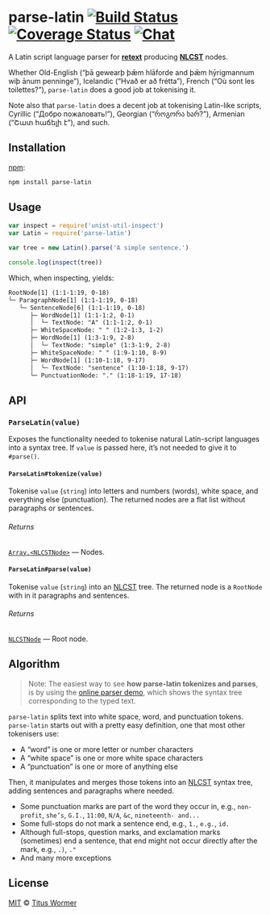 # parse-latin [![Build Status][travis-badge]][travis] [![Coverage Status][codecov-badge]][codecov] [![Chat][chat-badge]][chat]

A Latin script language parser for [**retext**][retext] producing
[**NLCST**][nlcst] nodes.

Whether Old-English (“þā gewearþ þǣm hlāforde and þǣm hȳrigmannum wiþ
ānum penninge”), Icelandic (“Hvað er að frétta”), French (“Où sont
les toilettes?”), `parse-latin` does a good job at tokenising it.

Note also that `parse-latin` does a decent job at tokenising
Latin-like scripts, Cyrillic (“Добро пожаловать!”), Georgian (“როგორა
ხარ?”), Armenian (“Շատ հաճելի է”), and such.

## Installation

[npm][]:

```bash
npm install parse-latin
```

## Usage

```javascript
var inspect = require('unist-util-inspect')
var Latin = require('parse-latin')

var tree = new Latin().parse('A simple sentence.')

console.log(inspect(tree))
```

Which, when inspecting, yields:

```txt
RootNode[1] (1:1-1:19, 0-18)
└─ ParagraphNode[1] (1:1-1:19, 0-18)
   └─ SentenceNode[6] (1:1-1:19, 0-18)
      ├─ WordNode[1] (1:1-1:2, 0-1)
      │  └─ TextNode: "A" (1:1-1:2, 0-1)
      ├─ WhiteSpaceNode: " " (1:2-1:3, 1-2)
      ├─ WordNode[1] (1:3-1:9, 2-8)
      │  └─ TextNode: "simple" (1:3-1:9, 2-8)
      ├─ WhiteSpaceNode: " " (1:9-1:10, 8-9)
      ├─ WordNode[1] (1:10-1:18, 9-17)
      │  └─ TextNode: "sentence" (1:10-1:18, 9-17)
      └─ PunctuationNode: "." (1:18-1:19, 17-18)
```

## API

### `ParseLatin(value)`

Exposes the functionality needed to tokenise natural Latin-script
languages into a syntax tree.
If `value` is passed here, it’s not needed to give it to `#parse()`.

#### `ParseLatin#tokenize(value)`

Tokenise `value` (`string`) into letters and numbers (words), white space, and
everything else (punctuation).  The returned nodes are a flat list without
paragraphs or sentences.

###### Returns

[`Array.<NLCSTNode>`][nlcst] — Nodes.

#### `ParseLatin#parse(value)`

Tokenise `value` (`string`) into an [NLCST][nlcst] tree.  The returned node is
a `RootNode` with in it paragraphs and sentences.

###### Returns

[`NLCSTNode`][nlcst] — Root node.

## Algorithm

> Note: The easiest way to see **how parse-latin tokenizes and parses**,
> is by using the [online parser demo](https://wooorm.github.io/parse-latin),
> which shows the syntax tree corresponding to the typed text.

`parse-latin` splits text into white space, word, and punctuation
tokens.  `parse-latin` starts out with a pretty easy definition,
one that most other tokenisers use:

*   A “word” is one or more letter or number characters
*   A “white space” is one or more white space characters
*   A “punctuation” is one or more of anything else

Then, it manipulates and merges those tokens into an [NLCST][]
syntax tree, adding sentences and paragraphs where needed.

*   Some punctuation marks are part of the word they occur in, e.g.,
    `non-profit`, `she’s`, `G.I.`, `11:00`, `N/A`, `&c`,
    `nineteenth- and...`
*   Some full-stops do not mark a sentence end, e.g., `1.`, `e.g.`,
    `id.`
*   Although full-stops, question marks, and exclamation marks
    (sometimes) end a sentence, that end might not occur directly
    after the mark, e.g., `.)`, `."`
*   And many more exceptions

## License

[MIT][license] © [Titus Wormer][author]

<!-- Definitions -->

[travis-badge]: https://img.shields.io/travis/wooorm/parse-latin.svg

[travis]: https://travis-ci.org/wooorm/parse-latin

[codecov-badge]: https://img.shields.io/codecov/c/github/wooorm/parse-latin.svg

[codecov]: https://codecov.io/github/wooorm/parse-latin

[chat-badge]: https://img.shields.io/gitter/room/wooorm/retext.svg

[chat]: https://gitter.im/wooorm/retext

[npm]: https://docs.npmjs.com/cli/install

[license]: license

[author]: http://wooorm.com

[retext]: https://github.com/wooorm/retext

[nlcst]: https://github.com/wooorm/nlcst
